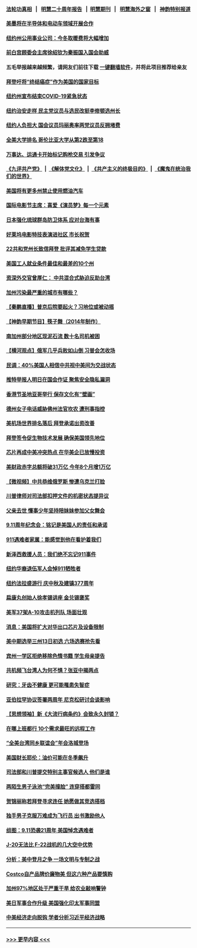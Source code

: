 #### [法轮功真相](https://github.com/gfw-breaker/truth/blob/master/README.md?t=0) &nbsp;&nbsp;|&nbsp;&nbsp; [明慧二十周年报告](https://github.com/gfw-breaker/mh-reports/blob/master/README.md?t=0) &nbsp;&nbsp;|&nbsp;&nbsp;[明慧期刊](https://github.com/gfw-breaker/mh-qikan) &nbsp;&nbsp;|&nbsp;&nbsp; [明慧海外之窗](https://github.com/gfw-breaker/mh-news/blob/master/README.md?t=0) &nbsp;&nbsp;|&nbsp;&nbsp; [神韵特别报道](https://github.com/gfw-breaker/mh-news/blob/master/shenyun.md?t=0)
#### [美墨将在半导体和电动车领域开展合作](../pages/nsc412/n13823880.md?t=09132210) 
#### [纽约州公用事业公司：今冬取暖费将大幅增加](../pages/nsc412/n13823734.md?t=09132210) 
#### [前白宫顾委会主席徐绍钦为秦振国入国会助威](../pages/nsc412/n13823795.md?t=09132210) 
#### 五毛举报越来越频繁，请网友们前往下载 [一键翻墙软件](https://github.com/gfw-breaker/ssr-accounts)，并将此项目推荐给亲友
#### [拜登吁将“终结癌症”作为美国的国家目标](../pages/nsc412/n13823762.md?t=09132210) 
#### [纽约州宣布结束COVID-19紧急状态](../pages/nsc412/n13823701.md?t=09132210) 
#### [纽约治安走样 民主党议员与选民改挺李修顿选州长](../pages/nsc412/n13823725.md?t=09132210) 
#### [纽约人负担大 国会议员玛丽奥率两党议员反拥堵费](../pages/nsc412/n13823769.md?t=09132210) 
#### [全美大学排名 哥伦比亚大学从第2跌至第18](../pages/nsc412/n13823767.md?t=09132210) 
#### [万事达、运通卡开始标记购枪交易 引发争议](../pages/nsc412/n13823748.md?t=09132210) 
#### [《九评共产党》](https://github.com/begood0513/9ping.md/blob/master/README.md) &nbsp;|&nbsp; [《解体党文化》](../../../../jtdwh.md/blob/master/README.md)  &nbsp;|&nbsp; [《共产主义的终极目的》](../../../../gczydzjmd.md/blob/master/README.md) &nbsp;|&nbsp; [《魔鬼在统治我们的世界》](../../../../mgztzwmdsj.md/blob/master/README.md) 
#### [美国将有更多州禁止使用燃油汽车](../pages/nsc412/n13823588.md?t=09132210) 
#### [国际电影节主席：喜爱《演员梦》每一个元素](../pages/nsc412/n13823538.md?t=09132210) 
#### [日本强化琉球群岛防卫体系 应对台海有事](../pages/nsc412/n13823710.md?t=09132210) 
#### [好莱坞电影特技表演进社区 市长祝贺](../pages/nsc412/n13823672.md?t=09132210) 
#### [22共和党州长致信拜登 批评其减免学生贷款](../pages/nsc412/n13823615.md?t=09132210) 
#### [美国工人就业条件最佳和最差的10个州](../pages/nsc412/n13823531.md?t=09132210) 
#### [资深外交官曾厚仁： 中共混合式胁迫反助台湾](../pages/nsc412/n13823616.md?t=09132210) 
#### [加州污染最严重的城市有哪些？](../pages/nsc412/n13823612.md?t=09132210) 
#### [【秦鹏直播】普京后院要起火？习地位或被动摇](../pages/nsc412/n13823594.md?t=09132210) 
#### [【神韵早期节目】筷子舞（2014年制作）](../pages/nsc412/n13823607.md?t=09132210) 
#### [南加州部分地区现泥石流 数十名司机被困](../pages/nsc412/n13823592.md?t=09132210) 
#### [【横河观点】俄军几乎兵败如山倒 习普会怎收场](../pages/nsc412/n13823556.md?t=09132210) 
#### [民调：40%美国人相信中共视中美间为交战状态](../pages/nsc412/n13823584.md?t=09132210) 
#### [推特举报人明日在国会作证 聚焦安全隐私漏洞](../pages/nsc412/n13823533.md?t=09132210) 
#### [香港节圣地亚哥举行 保存文化有“壁画”](../pages/nsc412/n13823016.md?t=09132210) 
#### [德州女子电话威胁佛州法官坎农 遭刑事指控](../pages/nsc412/n13823524.md?t=09132210) 
#### [美机场世界排名落后 拜登承诺出资改善](../pages/nsc412/n13823411.md?t=09132210) 
#### [拜登签令促生物技术发展 确保美国领先地位](../pages/nsc412/n13823369.md?t=09132210) 
#### [芯片再成中美冲突热点 在华美企已放慢投资](../pages/nsc412/n13823433.md?t=09132210) 
#### [美财政赤字总额将破31万亿 今年8个月增1万亿](../pages/nsc412/n13823320.md?t=09132210) 
#### [【微视频】中共恭维俄罗斯 惨遭乌克兰打脸](../pages/nsc412/n13823347.md?t=09132210) 
#### [川普律师对司法部扣押文件的机密状态提异议](../pages/nsc412/n13823153.md?t=09132210) 
#### [父亲去世 懂事少年坚持陪妹妹参加父女舞会](../pages/nsc412/n13823026.md?t=09132210) 
#### [9.11周年纪念会：铭记是美国人的责任和承诺](../pages/nsc412/n13822941.md?t=09132210) 
#### [911遇难者家属：能感觉到他在看护着我们](../pages/nsc412/n13822956.md?t=09132210) 
#### [新泽西救援人员：我们绝不忘记911事件](../pages/nsc412/n13822945.md?t=09132210) 
#### [纽约华裔退伍军人会悼911牺牲者](../pages/nsc412/n13822949.md?t=09132210) 
#### [纽约法拉盛游行 庆中秋及建镇377周年](../pages/nsc412/n13822978.md?t=09132210) 
#### [扁康丸创始人徐孝锡讲座 金兑锡褒奖](../pages/nsc412/n13822988.md?t=09132210) 
#### [美军37架A-10攻击机列队 场面壮观](../pages/nsc412/n13822903.md?t=09132210) 
#### [消息：美国将扩大对华出口芯片及设备限制](../pages/nsc412/n13822921.md?t=09132210) 
#### [美中期选举三州13日初选 六场选赛抢先看](../pages/nsc412/n13822741.md?t=09132210) 
#### [宾州一学区拒绝移除色情书籍 学生母亲提告](../pages/nsc412/n13822728.md?t=09132210) 
#### [共机频飞台湾人为何不惧？张亚中揭两点](../pages/nsc412/n13822922.md?t=09132210) 
#### [研究：牙齿不健康 更可能罹患失智症](../pages/nsc412/n13822884.md?t=09132210) 
#### [亚伯拉罕协议签署两周年 尼克松研讨会谈影响](../pages/nsc412/n13822866.md?t=09132210) 
#### [【思想领袖】新《大流行病条约》会致永久封锁？](../pages/nsc412/n13810045.md?t=09132210) 
#### [在哪上班都行 10个需求最旺的远程工作](../pages/nsc412/n13818968.md?t=09132210) 
#### [“全美台湾同乡联谊会”年会洛城登场](../pages/nsc412/n13822756.md?t=09132210) 
#### [美国财长耶伦：油价可能在冬季飙升](../pages/nsc412/n13822671.md?t=09132210) 
#### [司法部和川普提交特别主事官候选人 他们是谁](../pages/nsc412/n13822626.md?t=09132210) 
#### [两陌生男子泳池“完美撞脸” 连穿搭都雷同](../pages/nsc412/n13822443.md?t=09132210) 
#### [贺锦丽称若拜登寻求连任 她愿做其竞选搭档](../pages/nsc412/n13822648.md?t=09132210) 
#### [独手男子克服万难成为飞行员 出书激励他人](../pages/nsc412/n13822452.md?t=09132210) 
#### [组图：9.11恐袭21周年 美国悼念遇难者](../pages/nsc412/n13822610.md?t=09132210) 
#### [J-20无法比 F-22战机的几大空中优势](../pages/nsc412/n13819734.md?t=09132210) 
#### [分析：美中登月之争 一场文明与专制之战](../pages/nsc412/n13819724.md?t=09132210) 
#### [Costco自产品牌价廉物美 但这六种产品要慎购](../pages/nsc412/n13818935.md?t=09132210) 
#### [加州97%地区处于严重干旱 给农业敲响警钟](../pages/nsc412/n13821995.md?t=09132210) 
#### [美日军事合作升级 美国强化印太军事同盟](../pages/nsc412/n13822055.md?t=09132210) 
#### [中美经济走向脱钩 学者分析习近平经济战略](../pages/nsc412/n13821985.md?t=09132210) 

----
#### [ >>> 更早内容 <<< ](../indexes/nsc412-earlier.md)
